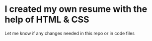 # I created my own resume with the help of HTML & CSS
Let me know if any changes needed in this repo or in code files
